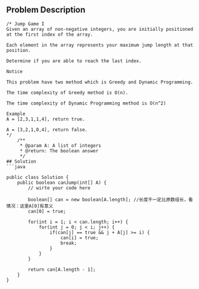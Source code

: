 ## Problem Description
```
/* Jump Game I
Given an array of non-negative integers, you are initially positioned at the first index of the array.

Each element in the array represents your maximum jump length at that position.

Determine if you are able to reach the last index.

Notice

This problem have two method which is Greedy and Dynamic Programming.

The time complexity of Greedy method is O(n).

The time complexity of Dynamic Programming method is O(n^2)

Example
A = [2,3,1,1,4], return true.

A = [3,2,1,0,4], return false.
*/
    /**
     * @param A: A list of integers
     * @return: The boolean answer
     */
## Solution
```java

public class Solution {
    public boolean canJump(int[] A) {
        // wirte your code here
        
        boolean[] can = new boolean[A.length]; //长度不一定比原数组长，看情况：这里A[0]有意义
        can[0] = true;
        
        for(int i = 1; i < can.length; i++) {
            for(int j = 0; j < i; j++) {
                if(can[j] == true && j + A[j] >= i) {
                    can[i] = true;
                    break;
                }
            }
        }
        
        return can[A.length - 1];
    }
}

